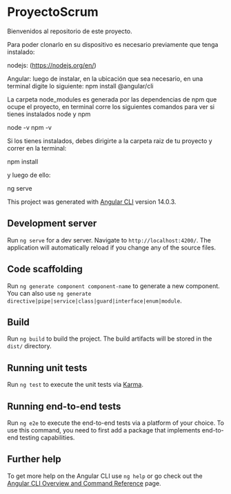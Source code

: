 # ProyectoScrum

Bienvenidos al repositorio de este proyecto.

Para poder clonarlo en su dispositivo es necesario previamente que tenga instalado:

nodejs: (https://nodejs.org/en/)

Angular: luego de instalar, en la ubicación que sea necesario, en una terminal digite lo siguiente: npm install @angular/cli

La carpeta node_modules es generada por las dependencias de npm que ocupe el proyecto, en terminal corre los siguientes comandos para ver si tienes instalados node y npm

node -v
npm -v

Si los tienes instalados, debes dirigirte a la carpeta raiz de tu proyecto y correr en la terminal:

npm install

y luego de ello:

ng serve


This project was generated with [Angular CLI](https://github.com/angular/angular-cli) version 14.0.3.

## Development server

Run `ng serve` for a dev server. Navigate to `http://localhost:4200/`. The application will automatically reload if you change any of the source files.

## Code scaffolding

Run `ng generate component component-name` to generate a new component. You can also use `ng generate directive|pipe|service|class|guard|interface|enum|module`.

## Build

Run `ng build` to build the project. The build artifacts will be stored in the `dist/` directory.

## Running unit tests

Run `ng test` to execute the unit tests via [Karma](https://karma-runner.github.io).

## Running end-to-end tests

Run `ng e2e` to execute the end-to-end tests via a platform of your choice. To use this command, you need to first add a package that implements end-to-end testing capabilities.

## Further help

To get more help on the Angular CLI use `ng help` or go check out the [Angular CLI Overview and Command Reference](https://angular.io/cli) page.
